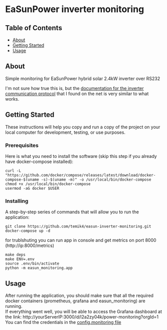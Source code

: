 # EaSunPower inverter monitoring

## Table of Contents

- [About](#about)
- [Getting Started](#getting_started)
- [Usage](#usage)

## About <a name = "about"></a>
Simple monitoring for EaSunPower hybrid solar 2.4kW inverter over RS232

I'm not sure how true this is, but the [documentation for the inverter communication protocol](HS_MS_MSX_RS232_Protocol_20140822_after_current_upgrade.pdf) that I found on the net is very similar to what works.

## Getting Started <a name = "getting_started"></a>

These instructions will help you copy and run a copy of the project on your local computer for development, testing, or use purposes.

### Prerequisites

Here is what you need to install the software (skip this step if you already have docker-compose installed):

```
curl -L "https://github.com/docker/compose/releases/latest/download/docker-compose-$(uname -s)-$(uname -m)" -o /usr/local/bin/docker-compose
chmod +x /usr/local/bin/docker-compose
usermod -aG docker $USER
```

### Installing

A step-by-step series of commands that will allow you to run the application:

```
git clone https://github.com/temik4/easun-inverter-monitoring.git
docker-compose up -d
```

for trublshuting you can run app in console and get metrics on port 8000 (http://ip:8000/metrics)

```
make deps
make ENV=.env
source .env/bin/activate
python -m easun_monitoring.app
```


## Usage <a name = "usage"></a>

After running the application, you should make sure that all the required docker containers (prometheus, grafana and easun_monitoring) are running.</br>
If everything went well, you will be able to access the Grafana dashboard at the link: http://yourServerIP:3000/d/l2a2zy04k/power-monitoring?orgId=1
You can find the credentials in the [config.monitoring file](grafana/config.monitoring)